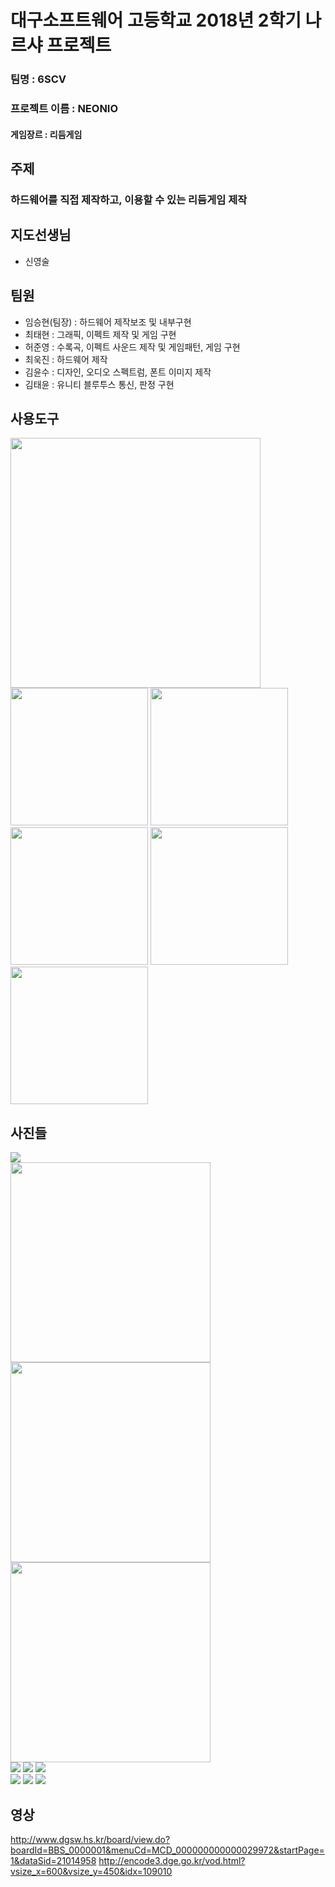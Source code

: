 <h1>대구소프트웨어 고등학교 2018년 2학기 나르샤 프로젝트</h1>

### 팀명 : 6SCV 
### 프로젝트 이름 : NEONIO
#### 게임장르 : 리듬게임<br>
## 주제
### 하드웨어를 직접 제작하고, 이용할 수 있는 리듬게임 제작

## 지도선생님
<ul>
  <li>신영술</li>
  </ul>

## 팀원
<ul>
  <li>임승현(팀장) : 하드웨어 제작보조 및 내부구현</li>
  <li>최태현 : 그래픽, 이펙트 제작 및 게임 구현</li>
  <li>허준영 : 수록곡, 이펙트 사운드 제작 및 게임패턴, 게임 구현</li>
  <li>최욱진 : 하드웨어 제작</li>
  <li>김윤수 : 디자인, 오디오 스펙트럼, 폰트 이미지 제작</li>
  <li>김태윤 : 유니티 블루투스 통신, 판정 구현</li>
</ul>

## 사용도구
<div>
  <img width="400" hight="220" src="https://github.com/NameLoki/Narsha1_2/blob/master/image/vs_logo.png">
  <img width="220" hight="220"  src="https://github.com/NameLoki/Narsha1_2/blob/master/image/vscode_logo.png">
  <img width="220" hight="220"  src="https://github.com/NameLoki/Narsha1_2/blob/master/image/arduino_logo.jpg">
 </div>
 <div>
  <img width="220" hight="220"  src="https://github.com/NameLoki/Narsha1_2/blob/master/image/dev_logo.jpg">
  <img width="220" hight="220"  src="https://github.com/NameLoki/Narsha1_2/blob/master/image/unity_logo.png">
  <img width="220" hight="220"  src="https://github.com/NameLoki/Narsha1_2/blob/master/image/fl_logo.jpg">
  </div>

## 사진들
<img src="https://github.com/NameLoki/Narsha1_2/blob/master/image/%ED%95%98%EB%93%9C%EC%9B%A8%EC%96%B4%EC%82%AC%EC%A7%84.png">
<div>
  <img width="320" hight="220" src="https://github.com/NameLoki/Narsha1_2/blob/master/image/E1.PNG">
  <img width="320" hight="220" src="https://github.com/NameLoki/Narsha1_2/blob/master/image/H2.PNG">
  <img width="320" hight="220" src="https://github.com/NameLoki/Narsha1_2/blob/master/image/E3.PNG">
  </div>
<div>
<img src="https://github.com/NameLoki/Narsha1_2/blob/master/image/H4.PNG">
<img src="https://github.com/NameLoki/Narsha1_2/blob/master/image/E5.PNG">
<img src="https://github.com/NameLoki/Narsha1_2/blob/master/image/H6.PNG">
  </div>
<img src="https://github.com/NameLoki/Narsha1_2/blob/master/image/Playing.PNG">
<img src="https://github.com/NameLoki/Narsha1_2/blob/master/image/Result.png">
<img src="https://github.com/NameLoki/Narsha1_2/blob/master/image/swing.png">

## 영상
http://www.dgsw.hs.kr/board/view.do?boardId=BBS_0000001&menuCd=MCD_000000000000029972&startPage=1&dataSid=21014958
http://encode3.dge.go.kr/vod.html?vsize_x=600&vsize_y=450&idx=109010
